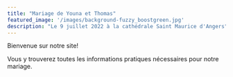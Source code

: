 ```yaml
---
title: "Mariage de Youna et Thomas"
featured_image: '/images/background-fuzzy_boostgreen.jpg'
description: "Le 9 juillet 2022 à la cathédrale Saint Maurice d'Angers"
---
```


Bienvenue sur notre site! 

Vous y trouverez toutes les informations pratiques nécessaires pour notre mariage.
